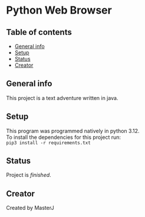 # Python Web Browser

## Table of contents
* [General info](#general-info)
* [Setup](#setup)
* [Status](#status)
* [Creator](#creator)

## General info
This project is a text adventure written in java.

## Setup
This program was programmed natively in python 3.12.\
To install the dependencies for this project run:\
`pip3 install -r requirements.txt`

## Status
Project is  _finished_.

## Creator
Created by MasterJ